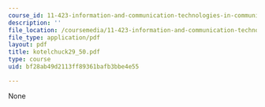 ```yaml
---
course_id: 11-423-information-and-communication-technologies-in-community-development-spring-2004
description: ''
file_location: /coursemedia/11-423-information-and-communication-technologies-in-community-development-spring-2004/bf28ab49d2113ff89361bafb3bbe4e55_kotelchuck29_50.pdf
file_type: application/pdf
layout: pdf
title: kotelchuck29_50.pdf
type: course
uid: bf28ab49d2113ff89361bafb3bbe4e55

---
```

None